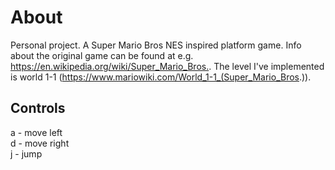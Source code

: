 # About
Personal project. A Super Mario Bros NES inspired platform game. Info about the original game can be found at e.g. <https://en.wikipedia.org/wiki/Super_Mario_Bros.>. 
The level I've implemented is world 1-1 (https://www.mariowiki.com/World_1-1_(Super_Mario_Bros.)).

## Controls
a - move left <br />
d - move right <br />
j - jump
